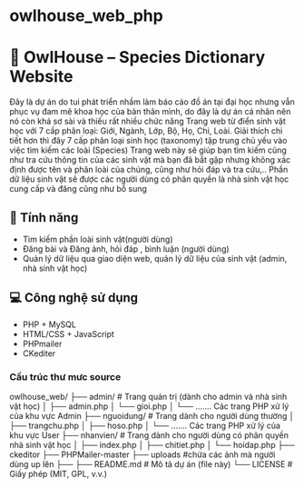 # owlhouse_web_php
# 🦉 OwlHouse – Species Dictionary Website
Đây là dự án do tui phát triển nhầm làm báo cáo đồ án tại đại học nhưng vẫn phục vụ đam mê khoa học của bản thân mình, do đây là dự án cá nhân nên nó còn khá sơ sài và thiếu rất nhiều chức năng
Trang web từ điển sinh vật học với 7 cấp phân loại: Giới, Ngành, Lớp, Bộ, Họ, Chi, Loài. Giải thích chi tiết hơn thì đây 7 cấp phân loại sinh học  (taxonomy) tập trung chủ yếu vào việc tìm kiếm các loài (Species)
Trang web này sẽ giúp bạn tìm kiếm cũng như tra cứu thông tin của các sinh vật mà bạn đã bắt gặp nhưng không xác định được tên và phân loài của chúng, cũng như hỏi đáp và tra cứu,..
Phần dữ liệu sinh vật sẽ được các người dùng có phân quyền là nhà sinh vật học cung cấp và đăng cũng như bỗ sung

## 📌 Tính năng
- Tìm kiếm phần loài sinh vật(người dùng)
- Đăng bài và Đăng ảnh, hỏi đáp , bình luận (người dùng)
- Quản lý dữ liệu qua giao diện web, quản lý dữ liệu của sinh vật (admin, nhà sinh vật học)

## 💻 Công nghệ sử dụng
- PHP + MySQL
- HTML/CSS + JavaScript
- PHPmailer
- CKediter

### Cấu trúc thư mưc source 
owlhouse_web/
├── admin/                 # Trang quản trị (dành cho admin và nhà sinh vật học)
│   ├── admin.php
│   └── gioi.php
│   └──  ....... Các trang PHP xử lý của khu vực Admin
├── nguoidung/             # Trang dành cho người dùng thường
│   ├── trangchu.php
│   ├── hoso.php
│   └──  ....... Các trang PHP xử lý của khu vực User
├── nhanvien/             # Trang dành cho người dùng có phân quyền nhà sinh vật học
│   ├── index.php
│   ├── chitiet.php
│   └── hoidap.php
├── ckeditor
├── PHPMailer-master
├── uploads                #chứa các ảnh mà người dùng up lên
├──
├── README.md              # Mô tả dự án (file này)
└── LICENSE                # Giấy phép (MIT, GPL, v.v.)


